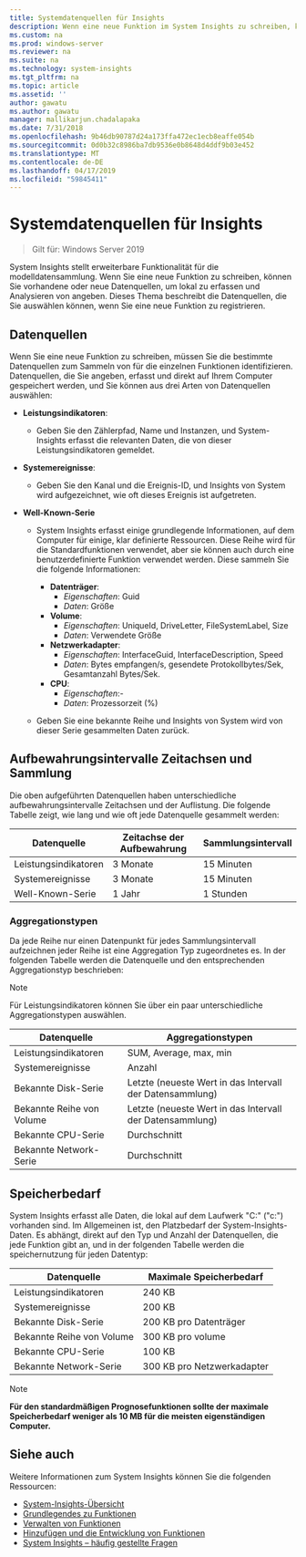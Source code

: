 ```yaml
---
title: Systemdatenquellen für Insights
description: Wenn eine neue Funktion im System Insights zu schreiben, können Sie vorhandene oder neue Datenquellen, um lokal zu erfassen und Analysieren von angeben. Dieses Thema beschreibt die Datenquellen, die Sie auswählen können, wenn Sie eine neue Funktion zu registrieren.
ms.custom: na
ms.prod: windows-server
ms.reviewer: na
ms.suite: na
ms.technology: system-insights
ms.tgt_pltfrm: na
ms.topic: article
ms.assetid: ''
author: gawatu
ms.author: gawatu
manager: mallikarjun.chadalapaka
ms.date: 7/31/2018
ms.openlocfilehash: 9b46db90787d24a173ffa472ec1ecb8eaffe054b
ms.sourcegitcommit: 0d0b32c8986ba7db9536e0b8648d4ddf9b03e452
ms.translationtype: MT
ms.contentlocale: de-DE
ms.lasthandoff: 04/17/2019
ms.locfileid: "59845411"
---
```

# <a name="system-insights-data-sources"></a>Systemdatenquellen für Insights

>Gilt für: Windows Server 2019

System Insights stellt erweiterbare Funktionalität für die modelldatensammlung. Wenn Sie eine neue Funktion zu schreiben, können Sie vorhandene oder neue Datenquellen, um lokal zu erfassen und Analysieren von angeben. Dieses Thema beschreibt die Datenquellen, die Sie auswählen können, wenn Sie eine neue Funktion zu registrieren.

## <a name="data-sources"></a>Datenquellen
Wenn Sie eine neue Funktion zu schreiben, müssen Sie die bestimmte Datenquellen zum Sammeln von für die einzelnen Funktionen identifizieren. Datenquellen, die Sie angeben, erfasst und direkt auf Ihrem Computer gespeichert werden, und Sie können aus drei Arten von Datenquellen auswählen:

- **Leistungsindikatoren**: 
    - Geben Sie den Zählerpfad, Name und Instanzen, und System-Insights erfasst die relevanten Daten, die von dieser Leistungsindikatoren gemeldet. 

- **Systemereignisse**:
    - Geben Sie den Kanal und die Ereignis-ID, und Insights von System wird aufgezeichnet, wie oft dieses Ereignis ist aufgetreten.

- **Well-Known-Serie**
    - System Insights erfasst einige grundlegende Informationen, auf dem Computer für einige, klar definierte Ressourcen. Diese Reihe wird für die Standardfunktionen verwendet, aber sie können auch durch eine benutzerdefinierte Funktion verwendet werden. Diese sammeln Sie die folgende Informationen:

        - **Datenträger**: 
            - *Eigenschaften*: Guid
            - *Daten*: Größe
        - **Volume**:
            - *Eigenschaften*: UniqueId, DriveLetter, FileSystemLabel, Size
            - *Daten*: Verwendete Größe
        - **Netzwerkadapter**:
            - *Eigenschaften*: InterfaceGuid, InterfaceDescription, Speed
            - *Daten*: Bytes empfangen/s, gesendete Protokollbytes/Sek, Gesamtanzahl Bytes/Sek.
        - **CPU**: 
            - *Eigenschaften*:-
            - *Daten*: Prozessorzeit (%)

    - Geben Sie eine bekannte Reihe und Insights von System wird von dieser Serie gesammelten Daten zurück. 


## <a name="retention-timelines-and-collection-intervals"></a>Aufbewahrungsintervalle Zeitachsen und Sammlung
Die oben aufgeführten Datenquellen haben unterschiedliche aufbewahrungsintervalle Zeitachsen und der Auflistung. Die folgende Tabelle zeigt, wie lang und wie oft jede Datenquelle gesammelt werden:

| Datenquelle | Zeitachse der Aufbewahrung | Sammlungsintervall |
| --------------- | --------------- | ----------- |
| Leistungsindikatoren | 3 Monate | 15 Minuten |
| Systemereignisse | 3 Monate | 15 Minuten |
| Well-Known-Serie | 1 Jahr | 1 Stunden |


### <a name="aggregation-types"></a>Aggregationstypen
Da jede Reihe nur einen Datenpunkt für jedes Sammlungsintervall aufzeichnen jeder Reihe ist eine Aggregation Typ zugeordnetes es. In der folgenden Tabelle werden die Datenquelle und den entsprechenden Aggregationstyp beschrieben:

>[!NOTE]
>Für Leistungsindikatoren können Sie über ein paar unterschiedliche Aggregationstypen auswählen.

| Datenquelle | Aggregationstypen |
| --------------- | --------------- |
| Leistungsindikatoren | SUM, Average, max, min |
| Systemereignisse | Anzahl |
| Bekannte Disk-Serie | Letzte (neueste Wert in das Intervall der Datensammlung) |
| Bekannte Reihe von Volume | Letzte (neueste Wert in das Intervall der Datensammlung) |
| Bekannte CPU-Serie | Durchschnitt |
| Bekannte Network-Serie | Durchschnitt |

## <a name="data-footprint"></a>Speicherbedarf

System Insights erfasst alle Daten, die lokal auf dem Laufwerk "C:" ("c:") vorhanden sind. Im Allgemeinen ist, den Platzbedarf der System-Insights-Daten. Es abhängt, direkt auf den Typ und Anzahl der Datenquellen, die jede Funktion gibt an, und in der folgenden Tabelle werden die speichernutzung für jeden Datentyp:

| Datenquelle | Maximale Speicherbedarf |
| --------------- | --------------- |
| Leistungsindikatoren | 240 KB |
| Systemereignisse | 200 KB |
| Bekannte Disk-Serie | 200 KB pro Datenträger |
| Bekannte Reihe von Volume | 300 KB pro volume |
| Bekannte CPU-Serie | 100 KB |
| Bekannte Network-Serie | 300 KB pro Netzwerkadapter |

>[!NOTE]
>**Für den standardmäßigen Prognosefunktionen sollte der maximale Speicherbedarf weniger als 10 MB für die meisten eigenständigen Computer.** 

## <a name="see-also"></a>Siehe auch
Weitere Informationen zum System Insights können Sie die folgenden Ressourcen:

- [System-Insights-Übersicht](overview.md)
- [Grundlegendes zu Funktionen](understanding-capabilities.md)
- [Verwalten von Funktionen](managing-capabilities.md)
- [Hinzufügen und die Entwicklung von Funktionen](adding-and-developing-capabilities.md)
- [System Insights – häufig gestellte Fragen](faq.md)
